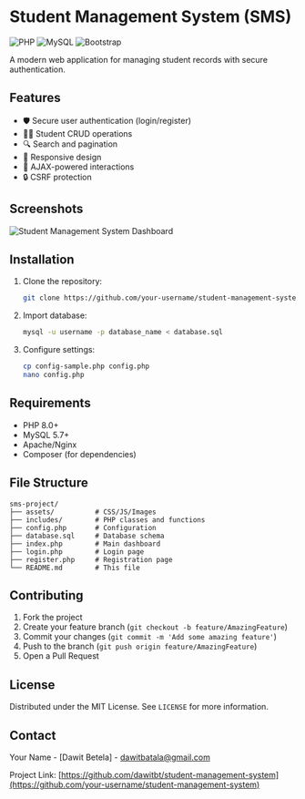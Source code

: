 # Student Management System (SMS)

![PHP](https://img.shields.io/badge/PHP-8.0+-blue)
![MySQL](https://img.shields.io/badge/MySQL-5.7+-orange)
![Bootstrap](https://img.shields.io/badge/Bootstrap-5.0+-purple)

A modern web application for managing student records with secure authentication.

## Features

- 🛡️ Secure user authentication (login/register)
- 👨‍🎓 Student CRUD operations
- 🔍 Search and pagination
- 📱 Responsive design
- 🔄 AJAX-powered interactions
- 🔒 CSRF protection

## Screenshots

![Student Management System Dashboard](screenshots/.jpeg)

## Installation

1. Clone the repository:
   ```bash
   git clone https://github.com/your-username/student-management-system.git
   ```

2. Import database:
   ```bash
   mysql -u username -p database_name < database.sql
   ```

3. Configure settings:
   ```bash
   cp config-sample.php config.php
   nano config.php
   ```

## Requirements

- PHP 8.0+
- MySQL 5.7+
- Apache/Nginx
- Composer (for dependencies)

## File Structure

```
sms-project/
├── assets/          # CSS/JS/Images
├── includes/        # PHP classes and functions
├── config.php       # Configuration
├── database.sql     # Database schema
├── index.php        # Main dashboard
├── login.php        # Login page
├── register.php     # Registration page
└── README.md        # This file
```

## Contributing

1. Fork the project
2. Create your feature branch (`git checkout -b feature/AmazingFeature`)
3. Commit your changes (`git commit -m 'Add some amazing feature'`)
4. Push to the branch (`git push origin feature/AmazingFeature`)
5. Open a Pull Request

## License

Distributed under the MIT License. See `LICENSE` for more information.

## Contact

Your Name - [Dawit Betela] - dawitbatala@gmail.com

Project Link: [https://github.com/dawitbt/student-management-system](https://github.com/your-username/student-management-system)
